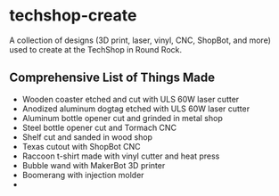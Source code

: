 # techshop-create
A collection of designs (3D print, laser, vinyl, CNC, ShopBot, and more) used to create at the TechShop in Round Rock.

## Comprehensive List of Things Made
* Wooden coaster etched and cut with ULS 60W laser cutter
* Anodized aluminum dogtag etched with ULS 60W laser cutter
* Aluminum bottle opener cut and grinded in metal shop
* Steel bottle opener cut and Tormach CNC
* Shelf cut and sanded in wood shop
* Texas cutout with ShopBot CNC
* Raccoon t-shirt made with vinyl cutter and heat press
* Bubble wand with MakerBot 3D printer
* Boomerang with injection molder
* 
